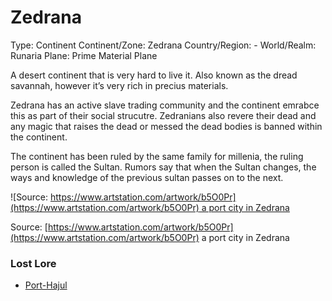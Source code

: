 # Zedrana

Type: Continent
Continent/Zone: Zedrana
Country/Region: -
World/Realm: Runaria
Plane: Prime Material Plane

A desert continent that is very hard to live it. Also known as the dread savannah, however it’s very rich in precius materials.

Zedrana has an active slave trading community and the continent emrabce this as part of their social strucutre. Zedranians also revere their dead and any magic that raises the dead or messed the dead bodies is banned within the continent.

The continent has been ruled by the same family for millenia, the ruling person is called the Sultan. 
Rumors say that when the Sultan changes, the ways and knowledge of the previous sultan passes on to the next. 

![Source: [https://www.artstation.com/artwork/b5O0Pr](https://www.artstation.com/artwork/b5O0Pr)  a port city in Zedrana](Untitled%2052.png)

Source: [https://www.artstation.com/artwork/b5O0Pr](https://www.artstation.com/artwork/b5O0Pr)  a port city in Zedrana

### **Lost Lore**

- [Port-Hajul](Port-Hajul%205803e702eea04645bfec11ad1d50b9c8.md)